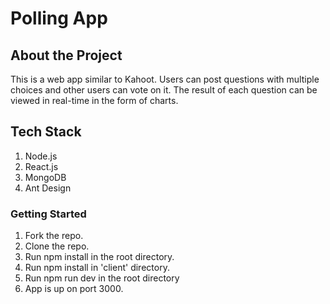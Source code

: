 # Polling App

## About the Project
This is a web app similar to Kahoot. Users can post questions with multiple choices and other users can vote on it. The result of each question can be viewed in real-time in the form of charts.

## Tech Stack
1) Node.js
2) React.js
3) MongoDB
4) Ant Design

### Getting Started
1) Fork the repo.
2) Clone the repo.
3) Run npm install in the root directory.
4) Run npm install in 'client' directory.
5) Run npm run dev in the root directory
6) App is up on port 3000.
